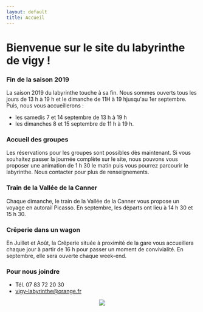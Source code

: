 ```yaml
---
layout: default
title: Accueil
---
```


<h1> Bienvenue sur le site du labyrinthe de vigy ! </h1>



### Fin de la saison 2019

La saison 2019 du labyrinthe touche à sa fin.
Nous sommes ouverts tous les jours de 13 h à 19 h et le dimanche de 11H à 19 hjusqu'au 1er septembre.
Puis, nous vous accueillerons :
- les samedis 7 et 14 septembre de 13 h à 19 h 
- les dimanches 8 et 15 septembre de 11 h à 19 h.


### Accueil des groupes
Les réservations pour les groupes sont possibles dès maintenant.
Si vous souhaitez passer la journée complète sur le site, nous pouvons vous proposer une animation de 1 h 30 le matin puis vous pourrez parcourir le labyrinthe. 
Nous contacter pour plus de renseignements.



### Train de la Vallée de la Canner

Chaque dimanche, le train de la Vallée de la Canner vous propose un voyage en autorail Picasso. En septembre, les départs ont lieu à 14 h 30 et 15 h 30. 


### Crêperie dans un wagon 
En Juillet et Août, la Crêperie située à proximité de la gare vous accueillera chaque jour à partir de 16 h pour passer un moment de convivialité. En septembre, elle sera ouverte chaque week-end.


### Pour nous joindre
* Tél. 07 83 72 20 30
* vigy-labyrinthe@orange.fr

<center>
<img src="{{ site.baseurl }}public/img/oie.jpg">
</center>
